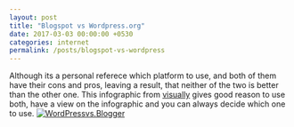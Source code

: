 ```yaml
---
layout: post
title: "Blogspot vs Wordpress.org"
date: 2017-03-03 00:00:00 +0530
categories: internet
permalink: /posts/blogspot-vs-wordpress
---
```

Although its a personal referece which platform to use, and both of them have their cons and pros, leaving a result, that neither of the two is better than the other one. This infographic from [visually](http://visual.ly/wordpress-vs-blogger) gives good reason to use both, have a view on the infographic and you can always decide which one to use.
[<img class='visually_embed_infographic' src='http://visual.ly/node/image/11385?_w=540' alt='WordPressvs.Blogger' />](http://thumbnails-visually.netdna-ssl.com/wordpress-vs-blogger_50290d197aa8f.jpg)
